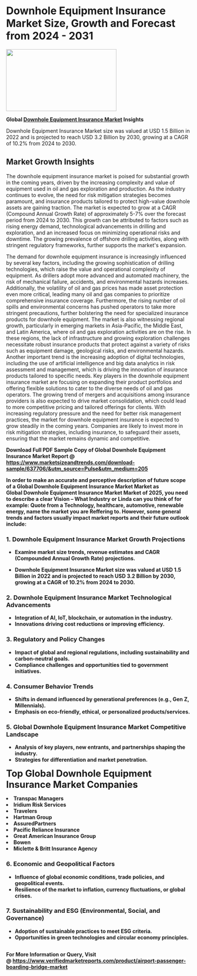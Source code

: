 <H1>Downhole Equipment Insurance Market Size, Growth and Forecast from 2024 - 2031</H1><img class="aligncenter size-medium wp-image-584254" src="https://thirdeyenews.in/wp-content/uploads/2024/09/Global-Market-Research-300x168.jpeg" alt="" width="300" height="168" /><p><strong>Global&nbsp;<a href="https://www.marketsizeandtrends.com/download-sample/637706/&amp;utm_source=Pulse&amp;utm_medium=205">Downhole Equipment Insurance Market</a> Insights</strong></p><p>Downhole Equipment Insurance Market size was valued at USD 1.5 Billion in 2022 and is projected to reach USD 3.2 Billion by 2030, growing at a CAGR of 10.2% from 2024 to 2030.</p><p><h2>Market Growth Insights</h2> <p>The downhole equipment insurance market is poised for substantial growth in the coming years, driven by the increasing complexity and value of equipment used in oil and gas exploration and production. As the industry continues to evolve, the need for risk mitigation strategies becomes paramount, and insurance products tailored to protect high-value downhole assets are gaining traction. The market is expected to grow at a CAGR (Compound Annual Growth Rate) of approximately 5-7% over the forecast period from 2024 to 2030. This growth can be attributed to factors such as rising energy demand, technological advancements in drilling and exploration, and an increased focus on minimizing operational risks and downtime. The growing prevalence of offshore drilling activities, along with stringent regulatory frameworks, further supports the market's expansion.</p> <p><strong></strong></p> <p>The demand for downhole equipment insurance is increasingly influenced by several key factors, including the growing sophistication of drilling technologies, which raise the value and operational complexity of equipment. As drillers adopt more advanced and automated machinery, the risk of mechanical failure, accidents, and environmental hazards increases. Additionally, the volatility of oil and gas prices has made asset protection even more critical, leading many oil and gas companies to prioritize comprehensive insurance coverage. Furthermore, the rising number of oil spills and environmental concerns has pushed operators to take more stringent precautions, further bolstering the need for specialized insurance products for downhole equipment. The market is also witnessing regional growth, particularly in emerging markets in Asia-Pacific, the Middle East, and Latin America, where oil and gas exploration activities are on the rise. In these regions, the lack of infrastructure and growing exploration challenges necessitate robust insurance products that protect against a variety of risks such as equipment damage, geological risks, and environmental hazards. Another important trend is the increasing adoption of digital technologies, including the use of artificial intelligence and big data analytics in risk assessment and management, which is driving the innovation of insurance products tailored to specific needs. Key players in the downhole equipment insurance market are focusing on expanding their product portfolios and offering flexible solutions to cater to the diverse needs of oil and gas operators. The growing trend of mergers and acquisitions among insurance providers is also expected to drive market consolidation, which could lead to more competitive pricing and tailored offerings for clients. With increasing regulatory pressure and the need for better risk management practices, the market for downhole equipment insurance is expected to grow steadily in the coming years. Companies are likely to invest more in risk mitigation strategies, including insurance, to safeguard their assets, ensuring that the market remains dynamic and competitive.</p> <p><strong></p><p><span class=""><strong>Download Full PDF Sample Copy of Global Downhole Equipment Insurance Market Report</strong> @ <a href="https://www.marketsizeandtrends.com/download-sample/637706/&amp;utm_source=Pulse&amp;utm_medium=205" target="_blank">https://www.marketsizeandtrends.com/download-sample/637706/&amp;utm_source=Pulse&amp;utm_medium=205</a></span></p><p>In order to make an accurate and perceptive description of future scope of a Global&nbsp;Downhole Equipment Insurance Market Market as Global&nbsp;Downhole Equipment Insurance Market Market of 2025, you need to describe a clear Vision &ndash; What Industry or Linda can you think of for example: Quote from a Technology, healthcare, automotive, renewable energy, name the market you are Reffering to. However, some general trends and factors usually impact market reports and their future outlook include:</p><h3>1.&nbsp;<strong>Downhole Equipment Insurance Market Growth Projections</strong></h3><ul><li>Examine market size trends, revenue estimates and CAGR (Compounded Annual Growth Rate) projections.</li><li><p>Downhole Equipment Insurance Market size was valued at USD 1.5 Billion in 2022 and is projected to reach USD 3.2 Billion by 2030, growing at a CAGR of 10.2% from 2024 to 2030.</p></li></ul><h3>2.&nbsp;<strong>Downhole Equipment Insurance Market Technological Advancements</strong></h3><ul><li>Integration of AI, IoT, blockchain, or automation in the industry.</li><li>Innovations driving cost reductions or improving efficiency.</li></ul><h3>3.&nbsp;<strong>Regulatory and Policy Changes</strong></h3><ul><li>Impact of global and regional regulations, including sustainability and carbon-neutral goals.</li><li>Compliance challenges and opportunities tied to government initiatives.</li></ul><h3>4.&nbsp;<strong>Consumer Behavior Trends</strong></h3><ul><li>Shifts in demand influenced by generational preferences (e.g., Gen Z, Millennials).</li><li>Emphasis on eco-friendly, ethical, or personalized products/services.</li></ul><h3>5.&nbsp;<strong>Global Downhole Equipment Insurance Market Competitive Landscape</strong></h3><ul><li>Analysis of key players, new entrants, and partnerships shaping the industry.</li><li>Strategies for differentiation and market penetration.</li></ul><p data-pm-slice="1 1 []"><span style="color: inherit; font-family: inherit; font-size: 25px;">Top Global Downhole Equipment Insurance Market Companies</span></p><div class="" data-test-id=""><p><li>Transpac Managers</li><li> Iridium Risk Services</li><li> Travelers</li><li> Hartman Group</li><li> AssuredPartners</li><li> Pacific Reliance Insurance</li><li> Great American Insurance Group</li><li> Bowen</li><li> Miclette & Britt Insurance Agency</li></p></div><h3>6.&nbsp;<strong>Economic and Geopolitical Factors</strong></h3><ul><li>Influence of global economic conditions, trade policies, and geopolitical events.</li><li>Resilience of the market to inflation, currency fluctuations, or global crises.</li></ul><h3>7.&nbsp;<strong>Sustainability and ESG (Environmental, Social, and Governance)</strong></h3><ul><li>Adoption of sustainable practices to meet ESG criteria.</li><li>Opportunities in green technologies and circular economy principles.</li></ul><h2><strong style="font-size: 14px;">For More Information or Query, Visit @&nbsp;</strong><a style="background-color: #ffffff; font-size: 14px;" href="https://www.marketsizeandtrends.com/report/downhole-equipment-insurance-market/" target="_blank">https://www.verifiedmarketreports.com/product/airport-passenger-boarding-bridge-market</a></h2>
